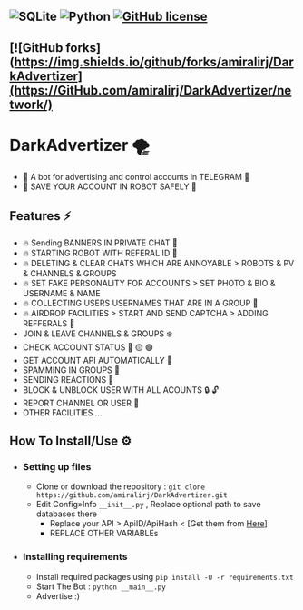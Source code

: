 ![SQLite](https://img.shields.io/badge/sqlite-%2307405e.svg?style=for-the-badge&logo=sqlite&logoColor=white) ![Python](https://img.shields.io/badge/python-3670A0?style=for-the-badge&logo=python&logoColor=ffdd54) [![GitHub license](https://img.shields.io/github/license/Naereen/StrapDown.js.svg)](https://github.com/Naereen/StrapDown.js/blob/master/LICENSE)
-
[![GitHub forks](https://img.shields.io/github/forks/amiralirj/DarkAdvertizer](https://GitHub.com/amiralirj/DarkAdvertizer/network/)
-

# DarkAdvertizer 🌪
- 🔱 A bot for advertising and control accounts in TELEGRAM 🔱
- 🔱 SAVE YOUR ACCOUNT IN ROBOT SAFELY 🔱
## Features ⚡️
   - 🔥 Sending BANNERS IN PRIVATE CHAT 📨
   - 🔥 STARTING ROBOT WITH REFERAL ID 🤖
   - 🔥 DELETING & CLEAR CHATS WHICH ARE ANNOYABLE  > ROBOTS & PV & CHANNELS & GROUPS 
   - 🔥 SET FAKE PERSONALITY FOR ACCOUNTS >  SET PHOTO & BIO & USERNAME & NAME 
   - 🔥 COLLECTING USERS USERNAMES THAT ARE IN A GROUP 👥
   - 🔥 AIRDROP FACILITIES > START AND SEND CAPTCHA > ADDING REFFERALS 🚁
   - JOIN & LEAVE CHANNELS & GROUPS ❄️
   - CHECK ACCOUNT STATUS 🔴 🟡 🟢
   - GET ACCOUNT API AUTOMATICALLY 🔁
   - SPAMMING IN GROUPS 📨
   - SENDING REACTIONS 🤪
   - BLOCK & UNBLOCK USER WITH ALL ACOUNTS 🔒 🔓
   - REPORT CHANNEL OR USER 📳
   - OTHER FACILITIES ...
## How To Install/Use  ⚙️
- ### Setting up files
    - Clone or download the repository : `git clone https://github.com/amiralirj/DarkAdvertizer.git`
    - Edit Config»Info `__init__.py` , Replace optional path to save databases there  
        - Replace your API > ApiID/ApiHash <  [Get them from [Here](https://my.telegram.org/)]
        - REPLACE OTHER VARIABLEs 
- ### Installing requirements
    - Install required packages using `pip install -U -r requirements.txt`
    - Start The Bot : `python __main__.py`
    - Advertise :) 
